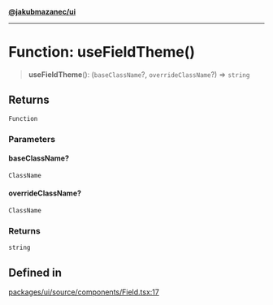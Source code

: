[**@jakubmazanec/ui**](../README.md)

---

# Function: useFieldTheme()

> **useFieldTheme**(): (`baseClassName`?, `overrideClassName`?) => `string`

## Returns

`Function`

### Parameters

#### baseClassName?

`ClassName`

#### overrideClassName?

`ClassName`

### Returns

`string`

## Defined in

[packages/ui/source/components/Field.tsx:17](https://github.com/jakubmazanec/tools/blob/4bb343d3736e4f9f11a014de3241c6054262151e/packages/ui/source/components/Field.tsx#L17)

